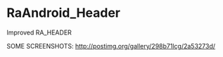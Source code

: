 # RaAndroid_Header
Improved RA_HEADER

SOME SCREENSHOTS: http://postimg.org/gallery/298b71lcg/2a53273d/

